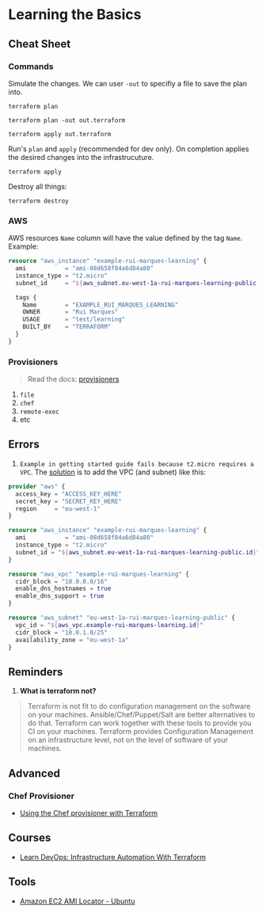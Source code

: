 # Learning the Basics

## Cheat Sheet

### Commands

Simulate the changes. We can user `-out` to specifiy a file to save the plan into.

```shell
terraform plan
```

```shell
terraform plan -out out.terraform
```

```shell
terraform apply out.terraform
```

Run's `plan` and `apply` (recommended for dev only). On completion applies the desired changes into the infrastrucuture.

```shell
terraform apply
```

Destroy all things:

```shell
terraform destroy
```

### AWS

AWS resources `Name` column will have the value defined by the tag `Name`. Example:

```terraform
resource "aws_instance" "example-rui-marques-learning" {
  ami           = "ami-08d658f84a6d84a80"
  instance_type = "t2.micro"
  subnet_id     = "${aws_subnet.eu-west-1a-rui-marques-learning-public.id}"

  tags {
    Name        = "EXAMPLE_RUI_MARQUES_LEARNING"
    OWNER       = "Rui Marques"
    USAGE       = "test/learning"
    BUILT_BY    = "TERRAFORM"
  }
}
```

### Provisioners

> Read the docs: [provisioners](https://www.terraform.io/docs/provisioners/index.html)

1. `file`
1. `chef`
1. `remote-exec`
1. etc

## Errors

1. `Example in getting started guide fails because t2.micro requires a VPC`. The [solution](https://github.com/hashicorp/terraform/issues/4367) is to add the VPC (and subnet) like this:

```terraform
provider "aws" {
  access_key = "ACCESS_KEY_HERE"
  secret_key = "SECRET_KEY_HERE"
  region     = "eu-west-1"
}

resource "aws_instance" "example-rui-marques-learning" {
  ami           = "ami-08d658f84a6d84a80"
  instance_type = "t2.micro"
  subnet_id = "${aws_subnet.eu-west-1a-rui-marques-learning-public.id}"
}

resource "aws_vpc" "example-rui-marques-learning" {
  cidr_block = "10.0.0.0/16"
  enable_dns_hostnames = true
  enable_dns_support = true
}

resource "aws_subnet" "eu-west-1a-rui-marques-learning-public" {
  vpc_id = "${aws_vpc.example-rui-marques-learning.id}"
  cidr_block = "10.0.1.0/25"
  availability_zone = "eu-west-1a"
}
```

## Reminders

1. **What is terraform not?**
  > Terraform is not fit to do configuration management on the software on your machines. Ansible/Chef/Puppet/Salt are better alternatives to do that. Terraform can work together with these tools to provide you CI on your machines. Terraform provides Configuration Management on an infrastructure level, not on the level of software of your machines.
  
## Advanced

### Chef Provisioner

- [Using the Chef provisioner with Terraform](https://sdbrett.com/BrettsITBlog/2017/08/using-the-chef-provisioner-with-terraform/)

## Courses

- [Learn DevOps: Infrastructure Automation With Terraform](https://www.udemy.com/learn-devops-infrastructure-automation-with-terraform/)

## Tools

- [Amazon EC2 AMI Locator - Ubuntu](https://cloud-images.ubuntu.com/locator/ec2/)
